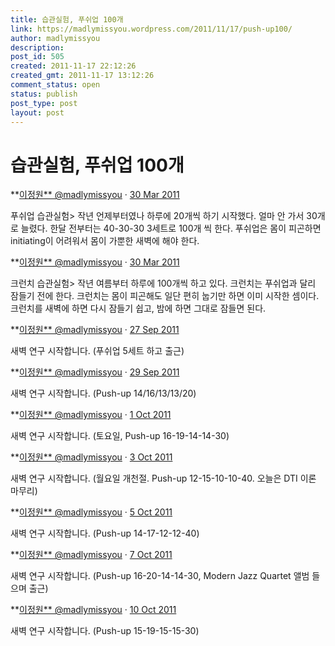```yaml
---
title: 습관실험, 푸쉬업 100개
link: https://madlymissyou.wordpress.com/2011/11/17/push-up100/
author: madlymissyou
description: 
post_id: 505
created: 2011-11-17 22:12:26
created_gmt: 2011-11-17 13:12:26
comment_status: open
status: publish
post_type: post
layout: post
---
```


# 습관실험, 푸쉬업 100개

**[이정원** @madlymissyou](https://twitter.com/madlymissyou) · [30 Mar 2011](https://twitter.com/madlymissyou/status/52838439535656960)

푸쉬업 습관실험> 작년 언제부터였나 하루에 20개씩 하기 시작했다. 얼마 안 가서 30개로 늘렸다. 한달 전부터는 40-30-30 3세트로 100개 씩 한다. 푸쉬업은 몸이 피곤하면 initiating이 어려워서 몸이 가뿐한 새벽에 해야 한다.

**[이정원** @madlymissyou](https://twitter.com/madlymissyou) · [30 Mar 2011](https://twitter.com/madlymissyou/status/52839528200806400)

크런치 습관실험> 작년 여름부터 하루에 100개씩 하고 있다. 크런치는 푸쉬업과 달리 잠들기 전에 한다. 크런치는 몸이 피곤해도 일단 편히 눕기만 하면 이미 시작한 셈이다. 크런치를 새벽에 하면 다시 잠들기 쉽고, 밤에 하면 그대로 잠들면 된다.

**[이정원** @madlymissyou](https://twitter.com/madlymissyou) · [27 Sep 2011](https://twitter.com/madlymissyou/status/118434040209612801)

새벽 연구 시작합니다. (푸쉬업 5세트 하고 출근)

**[이정원** @madlymissyou](https://twitter.com/madlymissyou) · [29 Sep 2011](https://twitter.com/madlymissyou/status/119144668163342338)

새벽 연구 시작합니다. (Push-up 14/16/13/13/20)

**[이정원** @madlymissyou](https://twitter.com/madlymissyou) · [1 Oct 2011](https://twitter.com/madlymissyou/status/119865435305951234)

새벽 연구 시작합니다. (토요일, Push-up 16-19-14-14-30)

**[이정원** @madlymissyou](https://twitter.com/madlymissyou) · [3 Oct 2011](https://twitter.com/madlymissyou/status/120597556047777793)

새벽 연구 시작합니다. (월요일 개천절. Push-up 12-15-10-10-40. 오늘은 DTI 이론 마무리)

**[이정원** @madlymissyou](https://twitter.com/madlymissyou) · [5 Oct 2011](https://twitter.com/madlymissyou/status/121323376181657600)

새벽 연구 시작합니다. (Push-up 14-17-12-12-40)

**[이정원** @madlymissyou](https://twitter.com/madlymissyou) · [7 Oct 2011](https://twitter.com/madlymissyou/status/122048799412727808)

새벽 연구 시작합니다. (Push-up 16-20-14-14-30, Modern Jazz Quartet <Django> 앨범 들으며 출근)

**[이정원** @madlymissyou](https://twitter.com/madlymissyou) · [10 Oct 2011](https://twitter.com/madlymissyou/status/123141632135671808)

새벽 연구 시작합니다. (Push-up 15-19-15-15-30)